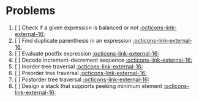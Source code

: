 # Problems

<style>
.md-logo img {
  content: url('/data-structures/stack/stack.svg');
}

:root [data-md-color-scheme=slate] .md-logo img  {
  content: url('/data-structures/stack/stack.svg');
}
</style>

1. [ ] Check if a given expression is balanced or not <a target="_blank" href="/data-structures/stack/problems/check-if-a-given-expression-is-balanced-or-not">:octicons-link-external-16:</a>
2. [ ] Find duplicate parenthesis in an expression <a target="_blank" href="/data-structures/stack/problems/find-duplicate-parenthesis-in-an-expression">:octicons-link-external-16:</a>
3. [ ] Evaluate postfix expression <a target="_blank" href="/data-structures/stack/problems/evaluate-postfix-expression">:octicons-link-external-16:</a>
4. [ ] Decode increment-decrement sequence <a target="_blank" href="/data-structures/stack/problems/decode-increment-decrement-sequence">:octicons-link-external-16:</a>
5. [ ] Inorder tree traversal <a target="_blank" href="/data-structures/stack/problems/inorder-tree-traversal">:octicons-link-external-16:</a>
6. [ ] Preorder tree traversal <a target="_blank" href="/data-structures/stack/problems/preorder-tree-traversal">:octicons-link-external-16:</a>
7. [ ] Postorder tree traversal <a target="_blank" href="/data-structures/stack/problems/postorder-tree-traversal">:octicons-link-external-16:</a>
8. [ ] Design a stack that supports peeking minimum element <a target="_blank" href="/data-structures/stack/problems/design-a-stack-that-supports-peeking-minimum-element">:octicons-link-external-16:</a>
